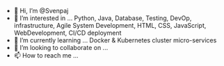 - 👋 Hi, I’m @Svenpaj
- 👀 I’m interested in ... Python, Java, Database, Testing, DevOp, infrastructure, Agile System Development, HTML, CSS, JavaScript, WebDevelopment, CI/CD deployment
- 🌱 I’m currently learning ... Docker & Kubernetes cluster micro-services
- 💞️ I’m looking to collaborate on ...
- 📫 How to reach me ...

<!---
Svenpaj/Svenpaj is a ✨ special ✨ repository because its `README.md` (this file) appears on your GitHub profile.
You can click the Preview link to take a look at your changes.
--->
